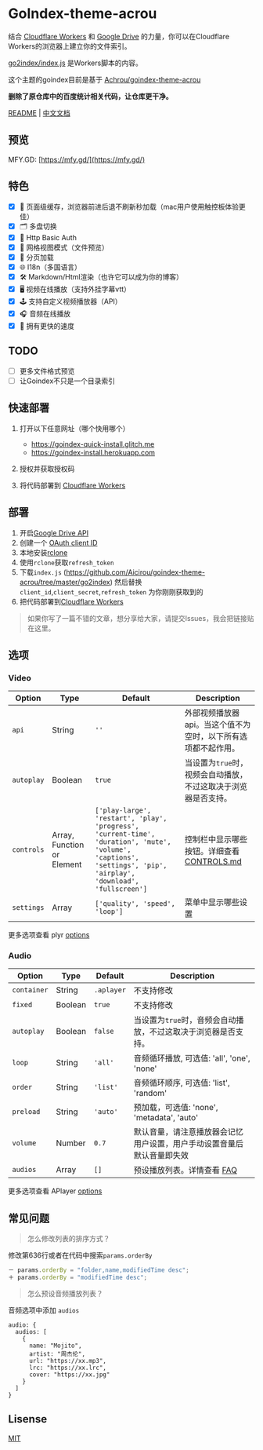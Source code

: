 # GoIndex-theme-acrou

结合 [Cloudflare Workers](https://workers.cloudflare.com/) 和 [Google Drive](https://www.google.com/drive/) 的力量，你可以在Cloudflare Workers的浏览器上建立你的文件索引。

[go2index/index.js](https://github.com/MFYDev/GoIndex/go2index) 是Workers脚本的内容。

这个主题的goindex目前是基于 [Achrou/goindex-theme-acrou](https://github.com/Achrou/goindex-theme-acrou)

**删除了原仓库中的百度统计相关代码，让仓库更干净。**

[README](README.md) | [中文文档](README_zh.md)

## 预览  

MFY.GD: [https://mfy.gd/](https://mfy.gd/) 

## 特色

- [x] 👑 页面级缓存，浏览器前进后退不刷新秒加载（mac用户使用触控板体验更佳）
- [x] 🗂 多盘切换
- [x] 🔐 Http Basic Auth
- [x] 🎨 网格视图模式（文件预览）
- [x] 🎯 分页加载
- [x] 🌐 I18n（多国语言）
- [x] 🛠 Markdown/Html渲染（也许它可以成为你的博客）
- [x] 🖥 视频在线播放（支持外挂字幕vtt）
- [x] 🕹 支持自定义视频播放器（API）
- [x] 🎧 音频在线播放
- [x] 🚀 拥有更快的速度

## TODO

- [ ] 更多文件格式预览
- [ ] 让Goindex不只是一个目录索引

## 快速部署

1. 打开以下任意网址（哪个快用哪个） 

   - https://goindex-quick-install.glitch.me
   - https://goindex-install.herokuapp.com

2. 授权并获取授权码

3. 将代码部署到 [Cloudflare Workers](https://www.cloudflare.com/)

## 部署

1. 开启[Google Drive API](https://console.developers.google.com/apis/api/drive.googleapis.com/overview)
2. 创建一个 [OAuth client ID](https://console.developers.google.com/apis/credentials/oauthclient)
3. 本地安装[rclone](https://rclone.org/downloads/)
4. 使用`rclone`获取`refresh_token`
5. 下载`index.js` (https://github.com/Aicirou/goindex-theme-acrou/tree/master/go2index) 然后替换`client_id`,`client_secret`,`refresh_token` 为你刚刚获取到的
6. 把代码部署到[Cloudflare Workers](https://www.cloudflare.com/)

> 如果你写了一篇不错的文章，想分享给大家，请提交Issues，我会把链接贴在这里。

## 选项

### Video

| Option     | Type                       | Default                                                      | Description                                                  |
| ---------- | -------------------------- | ------------------------------------------------------------ | ------------------------------------------------------------ |
| `api`      | String                     | `''`                                                         | 外部视频播放器api。当这个值不为空时，以下所有选项都不起作用。 |
| `autoplay` | Boolean                    | `true`                                                       | 当设置为`true`时，视频会自动播放，不过这取决于浏览器是否支持。 |
| `controls` | Array, Function or Element | `['play-large', 'restart', 'play', 'progress', 'current-time', 'duration', 'mute', 'volume', 'captions', 'settings', 'pip', 'airplay', 'download', 'fullscreen']` | 控制栏中显示哪些按钮。详细查看[CONTROLS.md](https://github.com/sampotts/plyr/blob/master/CONTROLS.md#using-default-controls) |
| `settings` | Array                      | `['quality', 'speed', 'loop']`                               | 菜单中显示哪些设置                                           |

更多选项查看 plyr [options](https://github.com/sampotts/plyr#options)

### Audio

| Option      | Type    | Default    | Description                                                  |
| ----------- | ------- | ---------- | ------------------------------------------------------------ |
| `container` | String  | `.aplayer` | 不支持修改                                                   |
| `fixed`     | Boolean | `true`     | 不支持修改                                                   |
| `autoplay`  | Boolean | `false`    | 当设置为`true`时，音频会自动播放，不过这取决于浏览器是否支持。 |
| `loop`      | String  | `'all'`    | 音频循环播放, 可选值: 'all', 'one', 'none'                   |
| `order`     | String  | `'list'`   | 音频循环顺序, 可选值: 'list', 'random'                       |
| `preload`   | String  | `'auto'`   | 预加载，可选值: 'none', 'metadata', 'auto'                   |
| `volume`    | Number  | `0.7`      | 默认音量，请注意播放器会记忆用户设置，用户手动设置音量后默认音量即失效 |
| `audios`    | Array   | `[]`       | 预设播放列表。详情查看 [FAQ](#FAQ)                           |

更多选项查看 APlayer [options](https://aplayer.js.org/#/home?id=options)

## 常见问题

> 怎么修改列表的排序方式？

修改第636行或者在代码中搜索`params.orderBy`

```javascript
－ params.orderBy = "folder,name,modifiedTime desc";
＋ params.orderBy = "modifiedTime desc";
```

> 怎么预设音频播放列表？

音频选项中添加 `audios`

```
audio: {
  audios: [
    {
      name: "Mojito",
      artist: "周杰伦",
      url: "https://xx.mp3",
      lrc: "https://xx.lrc",
      cover: "https://xx.jpg"
    }
  ]
}
```

## Lisense

[MIT](LICENSE)
